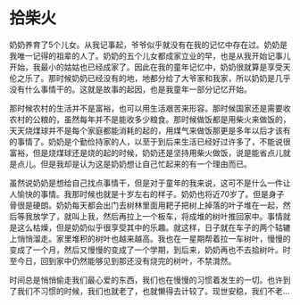 # 拾柴火

奶奶养育了5个儿女。从我记事起，爷爷似乎就没有在我的记忆中存在过。奶奶是我唯一记得的祖辈的人了。奶奶的五个儿女都成家立业的早，也是从我开始记事儿开始，我最小的姑姑也已经成家了。因此在我的童年记忆中，奶奶很就算是享受天伦之乐了。那时候奶奶已经没有的地，地都分给了大爷家和我家，所以奶奶是几乎没有什么事情干的。这就是故事的起因，也是我童年一部分记忆开始。

那时候农村的生活并不是富裕，也可以用生活艰苦来形容。那时候国家还是需要收农村的公粮的，虽然每年并不是能收多少粮食。那时候做饭都是用柴火来做饭的，天天烧煤球并不是每个家庭都能消耗的起的，用煤气来做饭那更是多年以后才该有的事情了。奶奶是个勤俭持家的人，以至于到后来生活已经好过许多了，不能说很富裕，但是烧煤球还是烧的起的时候，奶奶还是坚持用柴火做饭，说是能省点儿就是点儿。但是我却是认为这是奶奶想让自己忙起来的有一个理由而已。

虽然说奶奶是想给自己找点事情干，但是对于童年的我来说，这可不是什么一件让人愉快的事情。我那时候也就是十岁左右的样子。奶奶也将近70岁了。但是身子骨很是硬朗。奶奶每天都会出门去树林里面用耙子把树上掉落的叶子堆在一起，然后等我放学了，就叫上我，然后再拉上一个板车，将成堆的树叶推回家中。事情就是这么枯燥，但是奶奶似乎很享受其中的乐趣。就这样，日子就在车子的两个轱辘上悄悄溜走。家里堆积的树叶也越来越高。我也在一星期帮着拉一车树叶，慢慢的变成了一个月，然后又慢慢的变成了一个学期，到后来，奶奶再也不去拾树叶。时至今日，回到家中仍然能够见到那还没有烧完的树叶，不禁潸然。

时间总是悄悄偷走我们最心爱的东西，我们也在慢慢的习惯着发生的一切。也许到了我们不习惯的时候，我们也就老了，也就懒得去计较了。现世安稳，我们不老...